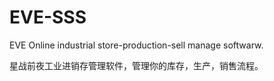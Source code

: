 # EVE-SSS

EVE Online industrial store-production-sell manage softwarw.

星战前夜工业进销存管理软件，管理你的库存，生产，销售流程。
